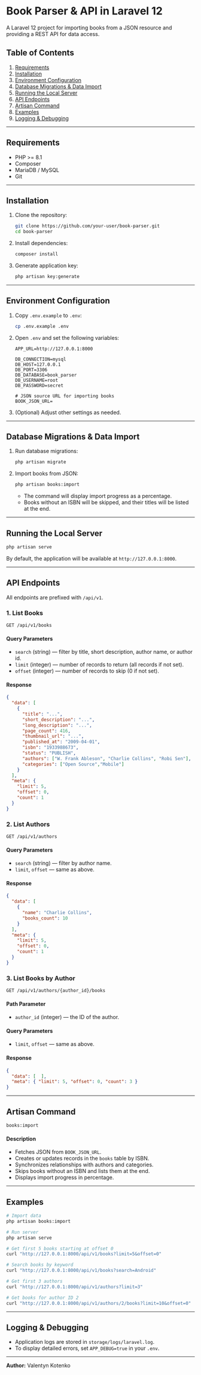 # Book Parser & API in Laravel 12

A Laravel 12 project for importing books from a JSON resource and providing a REST API for data access.

## Table of Contents

1. [Requirements](#requirements)
2. [Installation](#installation)
3. [Environment Configuration](#environment-configuration)
4. [Database Migrations & Data Import](#database-migrations--data-import)
5. [Running the Local Server](#running-the-local-server)
6. [API Endpoints](#api-endpoints)
7. [Artisan Command](#artisan-command)
8. [Examples](#examples)
9. [Logging & Debugging](#logging--debugging)

---

## Requirements

- PHP >= 8.1
- Composer
- MariaDB / MySQL
- Git

---

## Installation

1. Clone the repository:
   ```bash
   git clone https://github.com/your-user/book-parser.git
   cd book-parser
   ```
2. Install dependencies:
   ```bash
   composer install
   ```
3. Generate application key:
   ```bash
   php artisan key:generate
   ```

---

## Environment Configuration

1. Copy `.env.example` to `.env`:
   ```bash
   cp .env.example .env
   ```
2. Open `.env` and set the following variables:
   ```dotenv
   APP_URL=http://127.0.0.1:8000

   DB_CONNECTION=mysql
   DB_HOST=127.0.0.1
   DB_PORT=3306
   DB_DATABASE=book_parser
   DB_USERNAME=root
   DB_PASSWORD=secret

   # JSON source URL for importing books
   BOOK_JSON_URL=
   ```
3. (Optional) Adjust other settings as needed.

---

## Database Migrations & Data Import

1. Run database migrations:
   ```bash
   php artisan migrate
   ```
2. Import books from JSON:
   ```bash
   php artisan books:import
   ```
    - The command will display import progress as a percentage.
    - Books without an ISBN will be skipped, and their titles will be listed at the end.

---

## Running the Local Server

```bash
php artisan serve
```

By default, the application will be available at `http://127.0.0.1:8000`.

---

## API Endpoints

All endpoints are prefixed with `/api/v1`.

### 1. List Books

```
GET /api/v1/books
```

#### Query Parameters

- `search` (string) — filter by title, short description, author name, or author id.
- `limit` (integer) — number of records to return (all records if not set).
- `offset` (integer) — number of records to skip (0 if not set).

#### Response

```json
{
  "data": [
    {
      "title": "...",
      "short_description": "...",
      "long_description": "...",
      "page_count": 416,
      "thumbnail_url": "...",
      "published_at": "2009-04-01",
      "isbn": "1933988673",
      "status": "PUBLISH",
      "authors": ["W. Frank Ableson", "Charlie Collins", "Robi Sen"],
      "categories": ["Open Source","Mobile"]
    }
  ],
  "meta": {
    "limit": 5,
    "offset": 0,
    "count": 1
  }
}
```

### 2. List Authors

```
GET /api/v1/authors
```

#### Query Parameters

- `search` (string) — filter by author name.
- `limit`, `offset` — same as above.

#### Response

```json
{
  "data": [
    {
      "name": "Charlie Collins",
      "books_count": 10
    }
  ],
  "meta": {
    "limit": 5,
    "offset": 0,
    "count": 1
  }
}
```

### 3. List Books by Author

```
GET /api/v1/authors/{author_id}/books
```

#### Path Parameter

- `author_id` (integer) — the ID of the author.

#### Query Parameters

- `limit`, `offset` — same as above.

#### Response

```json
{
  "data": [  ],
  "meta": { "limit": 5, "offset": 0, "count": 3 }
}
```

---

## Artisan Command

```
books:import
```

#### Description

- Fetches JSON from `BOOK_JSON_URL`.
- Creates or updates records in the `books` table by ISBN.
- Synchronizes relationships with authors and categories.
- Skips books without an ISBN and lists them at the end.
- Displays import progress in percentage.

---

## Examples

```bash
# Import data
php artisan books:import

# Run server
php artisan serve

# Get first 5 books starting at offset 0
curl "http://127.0.0.1:8000/api/v1/books?limit=5&offset=0"

# Search books by keyword
curl "http://127.0.0.1:8000/api/v1/books?search=Android"

# Get first 3 authors
curl "http://127.0.0.1:8000/api/v1/authors?limit=3"

# Get books for author ID 2
curl "http://127.0.0.1:8000/api/v1/authors/2/books?limit=10&offset=0"
```

---

## Logging & Debugging

- Application logs are stored in `storage/logs/laravel.log`.
- To display detailed errors, set `APP_DEBUG=true` in your `.env`.

---

**Author:** Valentyn Kotenko

